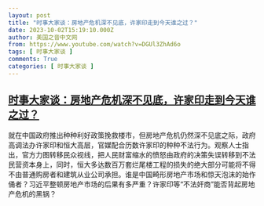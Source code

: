 ```yaml
---
layout: post
title: "时事大家谈：房地产危机深不见底，许家印走到今天谁之过？"
date: 2023-10-02T15:19:10.000Z
author: 美国之音中文网
from: https://www.youtube.com/watch?v=DGUl3ZhAd6o
tags: [ 时事大家谈 ]
comments: True
categories: [ 时事大家谈 ]
---
```

<!--1696259950000-->
[时事大家谈：房地产危机深不见底，许家印走到今天谁之过？](https://www.youtube.com/watch?v=DGUl3ZhAd6o)
------

<div>
就在中国政府推出种种利好政策挽救楼市，但房地产危机仍然深不见底之际，政府高调法办许家印和恒大高层，官媒配合历数许家印的种种不法行为。观察人士指出，官方力图转移民众视线，把人民财富缩水的愤怒由政府的决策失误转移到不法民营资本身上，同时，恒大多达数百万套烂尾楼工程的损失的绝大部分可能将不得不由普通购房者和建筑从业公司承担。谁是中国畸形房地产市场和惊天泡沫的始作俑者？习近平整顿房地产市场的后果有多严重？许家印等“不法奸商”能否背起房地产危机的黑锅？
</div>
